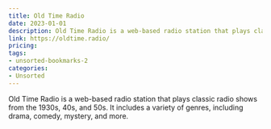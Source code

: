 ```yaml
---
title: Old Time Radio
date: 2023-01-01
description: Old Time Radio is a web-based radio station that plays classic radio shows from the 1930s, 40s, and 50s. It includes a variety of genres, including drama, comedy, mystery, and more.
link: https://oldtime.radio/
pricing: 
tags: 
- unsorted-bookmarks-2 
categories: 
- Unsorted 
---
```


Old Time Radio is a web-based radio station that plays classic radio shows from the 1930s, 40s, and 50s. It includes a variety of genres, including drama, comedy, mystery, and more.